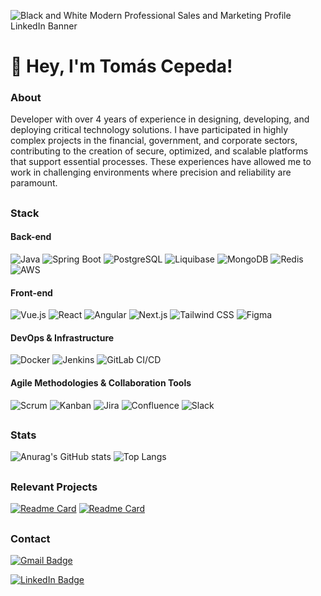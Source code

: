 
![Black and White Modern Professional Sales and Marketing Profile LinkedIn Banner](https://github.com/user-attachments/assets/32cb1b78-4d3b-4c5d-b051-8952cf629a18)

# 👋 Hey, I'm Tomás Cepeda!

### About
Developer with over 4 years of experience in designing, developing, and deploying critical technology solutions. I have participated in highly complex projects in the financial, government, and corporate sectors, contributing to the creation of secure, optimized, and scalable platforms that support essential processes. These experiences have allowed me to work in challenging environments where precision and reliability are paramount.

##

### Stack

#### Back-end
![Java](https://img.shields.io/badge/Java-17+-orange?style=flat&logo=java&logoColor=white)
![Spring Boot](https://img.shields.io/badge/Spring_Boot-3+-6DB33F?style=flat&logo=spring-boot&logoColor=white)
![PostgreSQL](https://img.shields.io/badge/PostgreSQL-14+-336791?style=flat&logo=postgresql&logoColor=white)
![Liquibase](https://img.shields.io/badge/Liquibase-DB_migrations-yellow?style=flat&logo=liquibase&logoColor=white)
![MongoDB](https://img.shields.io/badge/MongoDB-NoSQL-47A248?style=flat&logo=mongodb&logoColor=white)
![Redis](https://img.shields.io/badge/Redis-NoSQL-DC382D?style=flat&logo=redis&logoColor=white)
![AWS](https://img.shields.io/badge/AWS-S3,_Lambda,_RDS-orange?style=flat&logo=amazonaws&logoColor=white)

#### Front-end
![Vue.js](https://img.shields.io/badge/Vue.js-3+-4FC08D?style=flat&logo=vue.js&logoColor=white)
![React](https://img.shields.io/badge/React-18.3.0+-61DAFB?style=flat&logo=react&logoColor=white)
![Angular](https://img.shields.io/badge/Angular-17.1.0+-DD0031?style=flat&logo=angular&logoColor=white)
![Next.js](https://img.shields.io/badge/Next.js-15.1.8-000000?style=flat&logo=next.js&logoColor=white)
![Tailwind CSS](https://img.shields.io/badge/Tailwind_CSS-modern-blue?style=flat&logo=tailwind-css&logoColor=white)
![Figma](https://img.shields.io/badge/Figma-UI_Design-F24E1E?style=flat&logo=figma&logoColor=white)

#### DevOps & Infrastructure
![Docker](https://img.shields.io/badge/Docker-containerization-blue?style=flat&logo=docker&logoColor=white)
![Jenkins](https://img.shields.io/badge/Jenkins-CI/CD-red?style=flat&logo=jenkins&logoColor=white)
![GitLab CI/CD](https://img.shields.io/badge/GitLab_CI/CD-automation-orange?style=flat&logo=gitlab&logoColor=white)

#### Agile Methodologies & Collaboration Tools
![Scrum](https://img.shields.io/badge/Scrum-agile-blueviolet?style=flat&logo=agile&logoColor=white)
![Kanban](https://img.shields.io/badge/Kanban-agile-yellow?style=flat&logo=kanban&logoColor=white)
![Jira](https://img.shields.io/badge/Jira-project_management-blue?style=flat&logo=jira&logoColor=white)
![Confluence](https://img.shields.io/badge/Confluence-documentation-blue?style=flat&logo=atlassian&logoColor=white)
![Slack](https://img.shields.io/badge/Slack-communication-purple?style=flat&logo=slack&logoColor=white)

##

### Stats
![Anurag's GitHub stats](https://github-readme-stats.vercel.app/api?username=tomascepeda&show_icons=true&theme=transparent&hide=issues,contribs,prs&include_all_commits=true&show=prs_merged&rank_icon=github&hide_border=true)
![Top Langs](https://github-readme-stats.vercel.app/api/top-langs/?username=tomascepeda&layout=compact&hide=php,html,smarty,css&theme=transparent&hide_border=true)

##

### Relevant Projects

[![Readme Card](https://github-readme-stats.vercel.app/api/pin/?username=tomascepeda&repo=Lubricentro-Web-App&theme=transparent&hide_border=true)](https://github.com/tomascepeda/Lubricentro-Web-App)
[![Readme Card](https://github-readme-stats.vercel.app/api/pin/?username=tomascepeda&repo=Interfaces&theme=transparent&hide_border=true)](https://github.com/tomascepeda/Interfaces)

##

### Contact

[![Gmail Badge](https://img.shields.io/badge/tomascepeda15@gmail.com-c14438?style=social&logo=Gmail&logoColor=red)](mailto:tomascepeda15@gmail.com)

[![LinkedIn Badge](https://img.shields.io/badge/LinkedIn-Tomas_Cepeda-blue?style=social&logo=linkedin)](https://www.linkedin.com/in/tomas-cepeda/)
